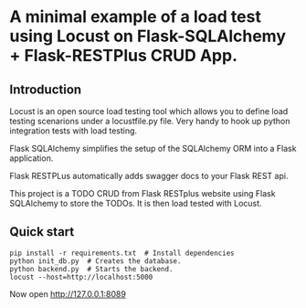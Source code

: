 # A minimal example of a load test using Locust on Flask-SQLAlchemy + Flask-RESTPlus CRUD App.


## Introduction

Locust is an open source load testing tool which allows you to define load testing scenarions under a locustfile.py file.
Very handy to hook up python integration tests with load testing.

Flask SQLAlchemy simplifies the setup of the SQLAlchemy ORM into a Flask application.

Flask RESTPLus automatically adds swagger docs to your Flask REST api.

This project is a TODO CRUD from Flask RESTplus website using Flask SQLAlchemy to store the TODOs. It is then load tested with Locust.

## Quick start

```
pip install -r requirements.txt  # Install dependencies
python init_db.py  # Creates the database.
python backend.py  # Starts the backend.
locust --host=http://localhost:5000
```

Now open http://127.0.0.1:8089


